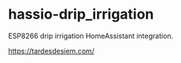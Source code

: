 # hassio-drip_irrigation
ESP8266 drip irrigation HomeAssistant integration.

https://tardesdesiem.com/
